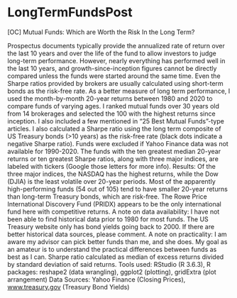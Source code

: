 # LongTermFundsPost
[OC] Mutual Funds: Which are Worth the Risk In the Long Term?

Prospectus documents typically provide the annualized rate of return over the last 10 years and over the life of the fund to allow investors to judge long-term performance. However, nearly everything has performed well in the last 10 years, and growth-since-inception figures cannot be directly compared unless the funds were started around the same time. Even the Sharpe ratios provided by brokers are usually calculated using short-term bonds as the risk-free rate. As a better measure of long term performance, I used the month-by-month 20-year returns between 1980 and 2020 to compare funds of varying ages. I ranked mutual funds over 30 years old from 14 brokerages and selected the 100 with the highest returns since inception. I also included a few mentioned in “25 Best Mutual Funds”-type articles. I also calculated a Sharpe ratio using the long term composite of US Treasury bonds (>10 years) as the risk-free rate (black dots indicate a negative Sharpe ratio). Funds were excluded if Yahoo Finance data was not available for 1990-2020.
The funds with the ten greatest median 20-year returns or ten greatest Sharpe ratios, along with three major indices, are labeled with tickers (Google those letters for more info).
Results: 
Of the three major indices, the NASDAQ has the highest returns, while the Dow (DJIA) is the least volatile over 20-year periods. 
Most of the apparently high-performing funds (54 out of 105) tend to have smaller 20-year returns than long-term Treasury bonds, which are risk-free.
The Rowe Price International Discovery Fund (PRIDX) appears to be the only international fund here with competitive returns.
A note on data availability: I have not been able to find historical data prior to 1980 for most funds. The US Treasury website only has bond yields going back to 2000. If there are better historical data sources, please comment.
A note on practicality: I am aware my advisor can pick better funds than me, and she does. My goal as an amateur is to understand the practical differences between funds as best as I can.
Sharpe ratio calculated as median of excess returns divided by standard deviation of said returns.
Tools used: RStudio (R 3.6.3), R packages: reshape2 (data wrangling), ggplot2 (plotting), gridExtra (plot arrangement)
Data Sources: Yahoo Finance (Closing Prices), www.treasury.gov (Treasury Bond Yields)
